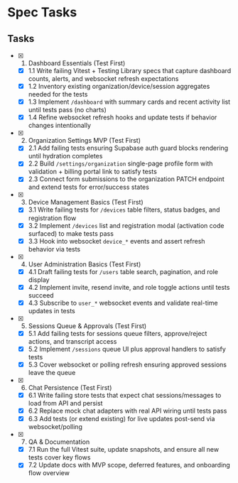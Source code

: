 # Spec Tasks

## Tasks

- [x] 1. Dashboard Essentials (Test First)
  - [x] 1.1 Write failing Vitest + Testing Library specs that capture dashboard counts, alerts, and websocket refresh expectations
  - [x] 1.2 Inventory existing organization/device/session aggregates needed for the tests
  - [x] 1.3 Implement `/dashboard` with summary cards and recent activity list until tests pass (no charts)
  - [x] 1.4 Refine websocket refresh hooks and update tests if behavior changes intentionally

- [x] 2. Organization Settings MVP (Test First)
  - [x] 2.1 Add failing tests ensuring Supabase auth guard blocks rendering until hydration completes
  - [x] 2.2 Build `/settings/organization` single-page profile form with validation + billing portal link to satisfy tests
  - [x] 2.3 Connect form submissions to the organization PATCH endpoint and extend tests for error/success states

- [x] 3. Device Management Basics (Test First)
  - [x] 3.1 Write failing tests for `/devices` table filters, status badges, and registration flow
  - [x] 3.2 Implement `/devices` list and registration modal (activation code surfaced) to make tests pass
  - [x] 3.3 Hook into websocket `device_*` events and assert refresh behavior via tests

- [x] 4. User Administration Basics (Test First)
  - [x] 4.1 Draft failing tests for `/users` table search, pagination, and role display
  - [x] 4.2 Implement invite, resend invite, and role toggle actions until tests succeed
  - [x] 4.3 Subscribe to `user_*` websocket events and validate real-time updates in tests

- [x] 5. Sessions Queue & Approvals (Test First)
  - [x] 5.1 Add failing tests for sessions queue filters, approve/reject actions, and transcript access
  - [x] 5.2 Implement `/sessions` queue UI plus approval handlers to satisfy tests
  - [x] 5.3 Cover websocket or polling refresh ensuring approved sessions leave the queue

- [x] 6. Chat Persistence (Test First)
  - [x] 6.1 Write failing store tests that expect chat sessions/messages to load from API and persist
  - [x] 6.2 Replace mock chat adapters with real API wiring until tests pass
  - [x] 6.3 Add tests (or extend existing) for live updates post-send via websocket/polling

- [x] 7. QA & Documentation
  - [x] 7.1 Run the full Vitest suite, update snapshots, and ensure all new tests cover key flows
  - [x] 7.2 Update docs with MVP scope, deferred features, and onboarding flow overview
